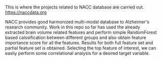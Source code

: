 This is where the projects related to NACC database are carried out.
https://naccdata.org

NACC provides good harmonized multi-modal database to Alzheimer's research community. Work in this repo so far has used the already extracted brain volume related features and perform simple RandomForest based calssification between different groups and also obtain feature importance score for all the features. Results for both full feature set and partial feature set is obtained. Selecting the top feature of interest, we can easliy perform some correlational analysis for a desired target variable.
